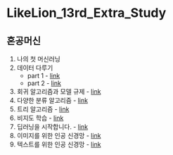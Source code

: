 # LikeLion_13rd_Extra_Study
## 혼공머신
01. 나의 첫 머신러닝  
02. 데이터 다루기 
    - part 1 - [link](https://github.com/JYPark-Code/LikeLion_13rd_Extra_Study/blob/main/%ED%98%BC%EA%B3%B5%EB%A8%B8%EC%8B%A0/210913_%EC%83%9D%EC%84%A0%EB%B6%84%EB%A5%98%EB%AC%B8%EC%A0%9C(1).ipynb)
    - part 2 - [link](https://github.com/JYPark-Code/LikeLion_13rd_Extra_Study/blob/main/%ED%98%BC%EA%B3%B5%EB%A8%B8%EC%8B%A0/210915_%EC%83%9D%EC%84%A0%EB%B6%84%EB%A5%98%EB%AC%B8%EC%A0%9C(2).ipynb)
4. 회귀 알고리즘과 모델 규제 - [link](https://github.com/JYPark-Code/LikeLion_13rd_Extra_Study/blob/main/%ED%98%BC%EA%B3%B5%EB%A8%B8%EC%8B%A0/210915_%EC%83%9D%EC%84%A0%EB%B6%84%EB%A5%98%EB%AC%B8%EC%A0%9C(3).ipynb)
5. 다양한 분류 알고리즘 - [link](https://github.com/JYPark-Code/LikeLion_13rd_Extra_Study/blob/main/%ED%98%BC%EA%B3%B5%EB%A8%B8%EC%8B%A0/210916_%EB%9F%AD%ED%82%A4%EB%B0%B1%EC%9D%98_%ED%99%95%EB%A5%A0_%EB%A1%9C%EC%A7%80%EC%8A%A4%ED%8B%B1.ipynb)
6. 트리 알고리즘 - [link](https://github.com/JYPark-Code/LikeLion_13rd_Extra_Study/blob/main/%ED%98%BC%EA%B3%B5%EB%A8%B8%EC%8B%A0/210917_%ED%8A%B8%EB%A6%AC%EC%95%8C%EA%B3%A0%EB%A6%AC%EC%A6%98.ipynb)
7. 비지도 학습 - [link](https://github.com/JYPark-Code/LikeLion_13rd_Extra_Study/blob/main/%ED%98%BC%EA%B3%B5%EB%A8%B8%EC%8B%A0/210924_%EB%B9%84%EC%A7%80%EB%8F%84%ED%95%99%EC%8A%B5.ipynb)
8. 딥러닝을 시작합니다. - [link](https://github.com/JYPark-Code/LikeLion_13rd_Extra_Study/blob/main/%ED%98%BC%EA%B3%B5%EB%A8%B8%EC%8B%A0/210927-28_%EB%94%A5%EB%9F%AC%EB%8B%9D%EC%8B%9C%EC%9E%91.ipynb)
9. 이미지를 위한 인공 신경망 - [link](https://github.com/JYPark-Code/LikeLion_13rd_Extra_Study/blob/main/%ED%98%BC%EA%B3%B5%EB%A8%B8%EC%8B%A0/211004_%EC%9D%B4%EB%AF%B8%EC%A7%80%EB%A5%BC_%EC%9C%84%ED%95%9C_%EC%9D%B8%EA%B3%B5%EC%8B%A0%EA%B2%BD%EB%A7%9D.ipynb)
10. 텍스트를 위한 인공 신경망 - [link](https://github.com/JYPark-Code/LikeLion_13rd_Extra_Study/blob/main/%ED%98%BC%EA%B3%B5%EB%A8%B8%EC%8B%A0/211014_%ED%85%8D%EC%8A%A4%ED%8A%B8%EB%A5%BC_%EC%9C%84%ED%95%9C_%EC%9D%B8%EA%B3%B5%EC%8B%A0%EA%B2%BD%EB%A7%9D.ipynb)
